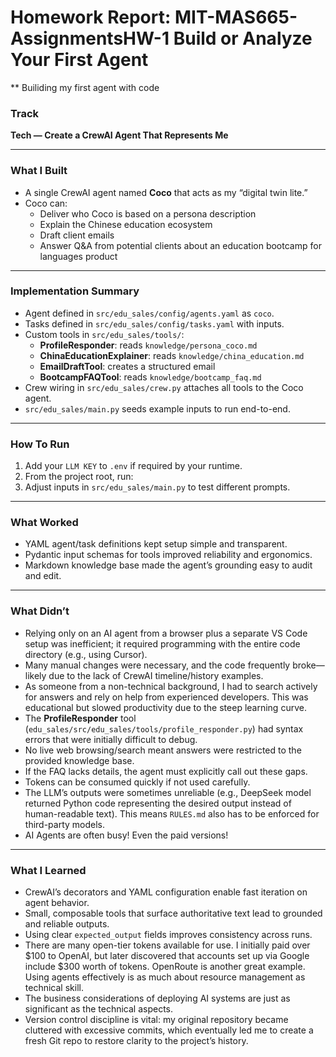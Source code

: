 # Homework Report: MIT-MAS665-AssignmentsHW-1 Build or Analyze Your First Agent
** Builiding my first agent with code

### Track  
**Tech — Create a CrewAI Agent That Represents Me**

---

### What I Built
- A single CrewAI agent named **Coco** that acts as my “digital twin lite.”  
- Coco can:  
  - Deliver who Coco is based on a persona description  
  - Explain the Chinese education ecosystem  
  - Draft client emails  
  - Answer Q&A from potential clients about an education bootcamp for languages product  

---

### Implementation Summary
- Agent defined in `src/edu_sales/config/agents.yaml` as `coco`.  
- Tasks defined in `src/edu_sales/config/tasks.yaml` with inputs.  
- Custom tools in `src/edu_sales/tools/`:  
  - **ProfileResponder**: reads `knowledge/persona_coco.md`  
  - **ChinaEducationExplainer**: reads `knowledge/china_education.md`  
  - **EmailDraftTool**: creates a structured email  
  - **BootcampFAQTool**: reads `knowledge/bootcamp_faq.md`  
- Crew wiring in `src/edu_sales/crew.py` attaches all tools to the Coco agent.  
- `src/edu_sales/main.py` seeds example inputs to run end-to-end.  

---

### How To Run
1. Add your `LLM KEY` to `.env` if required by your runtime.  
2. From the project root, run:  
3. Adjust inputs in `src/edu_sales/main.py` to test different prompts.  

---

### What Worked
- YAML agent/task definitions kept setup simple and transparent.  
- Pydantic input schemas for tools improved reliability and ergonomics.  
- Markdown knowledge base made the agent’s grounding easy to audit and edit.  

---

### What Didn’t
- Relying only on an AI agent from a browser plus a separate VS Code setup was inefficient; it required programming with the entire code directory (e.g., using Cursor).  
- Many manual changes were necessary, and the code frequently broke—likely due to the lack of CrewAI timeline/history examples.  
- As someone from a non-technical background, I had to search actively for answers and rely on help from experienced developers. This was educational but slowed productivity due to the steep learning curve.  
- The **ProfileResponder** tool (`edu_sales/src/edu_sales/tools/profile_responder.py`) had syntax errors that were initially difficult to debug.  
- No live web browsing/search meant answers were restricted to the provided knowledge base.  
- If the FAQ lacks details, the agent must explicitly call out these gaps.  
- Tokens can be consumed quickly if not used carefully.  
- The LLM’s outputs were sometimes unreliable (e.g., DeepSeek model returned Python code representing the desired output instead of human-readable text). This means `RULES.md` also has to be enforced for third-party models.
- AI Agents are often busy! Even the paid versions!

---

### What I Learned
- CrewAI’s decorators and YAML configuration enable fast iteration on agent behavior.  
- Small, composable tools that surface authoritative text lead to grounded and reliable outputs.  
- Using clear `expected_output` fields improves consistency across runs.  
- There are many open-tier tokens available for use. I initially paid over $100 to OpenAI, but later discovered that accounts set up via Google include $300 worth of tokens. OpenRoute is another great example. Using agents effectively is as much about resource management as technical skill.  
- The business considerations of deploying AI systems are just as significant as the technical aspects.  
- Version control discipline is vital: my original repository became cluttered with excessive commits, which eventually led me to create a fresh Git repo to restore clarity to the project’s history.  
